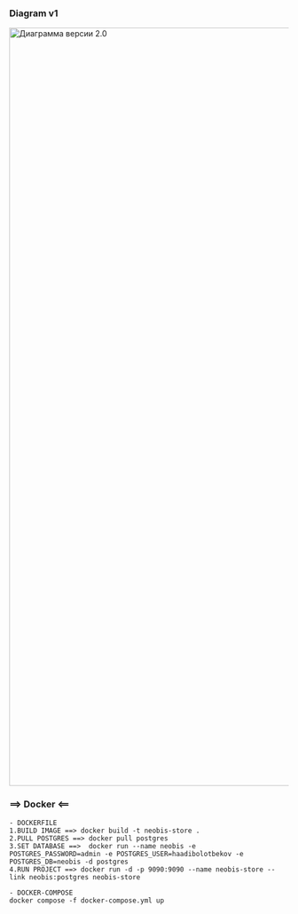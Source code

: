 <h3>Diagram v1</h3>
<img width="1367" alt="Диаграмма версии 2.0" src="https://github.com/Khaadikg/neobis-store/assets/126019047/a4b72c66-0898-490f-ad8a-b0b41294f5fb">

<h3>==> Docker <==</h3>

```
- DOCKERFILE
1.BUILD IMAGE ==> docker build -t neobis-store .
2.PULL POSTGRES ==> docker pull postgres
3.SET DATABASE ==>  docker run --name neobis -e POSTGRES_PASSWORD=admin -e POSTGRES_USER=haadibolotbekov -e POSTGRES_DB=neobis -d postgres
4.RUN PROJECT ==> docker run -d -p 9090:9090 --name neobis-store --link neobis:postgres neobis-store

- DOCKER-COMPOSE
docker compose -f docker-compose.yml up  
```